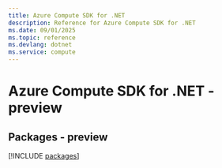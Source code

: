 ```yaml
---
title: Azure Compute SDK for .NET
description: Reference for Azure Compute SDK for .NET
ms.date: 09/01/2025
ms.topic: reference
ms.devlang: dotnet
ms.service: compute
---
```

# Azure Compute SDK for .NET - preview
## Packages - preview
[!INCLUDE [packages](compute-index.md)]